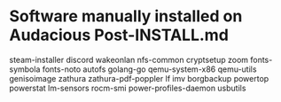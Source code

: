 # Software manually installed on Audacious Post-INSTALL.md

steam-installer
discord
wakeonlan
nfs-common
cryptsetup
zoom
fonts-symbola
fonts-noto
autofs
golang-go
qemu-system-x86
qemu-utils
genisoimage
zathura
zathura-pdf-poppler
lf
imv
borgbackup
powertop
powerstat
lm-sensors
rocm-smi
power-profiles-daemon
usbutils